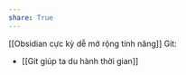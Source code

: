 ```yaml
---
share: True
---
```

[[Obsidian cực kỳ dễ mở rộng tính năng]]
 Git:
 - [[Git giúp ta du hành thời gian]]
